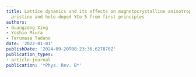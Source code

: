 ```yaml
---
title: Lattice dynamics and its effects on magnetocrystalline anisotropy energy of
  pristine and hole-doped YCo 5 from first principles
authors:
- Guangzong Xing
- Yoshio Miura
- Terumasa Tadano
date: '2022-01-01'
publishDate: '2024-09-20T08:23:36.627870Z'
publication_types:
- article-journal
publication: '*Phys. Rev. B*'
---
```

